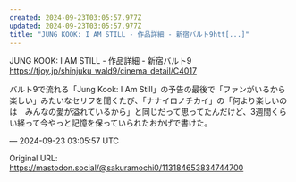 ```yaml
---
created: 2024-09-23T03:05:57.977Z
updated: 2024-09-23T03:05:57.977Z
title: "JUNG KOOK: I AM STILL - 作品詳細 - 新宿バルト9htt[...]"
---
```


<p>JUNG KOOK: I AM STILL - 作品詳細 - 新宿バルト9<br /><a href="https://tjoy.jp/shinjuku_wald9/cinema_detail/C4017" target="_blank" rel="nofollow noopener" translate="no"><span class="invisible">https://</span><span class="ellipsis">tjoy.jp/shinjuku_wald9/cinema_</span><span class="invisible">detail/C4017</span></a></p><p>バルト9で流れる「Jung Kook: I Am Still」の予告の最後で「ファンがいるから楽しい」みたいなセリフを聞くたび、「ナナイロノチカイ」の「何より楽しいのは　みんなの愛が溢れているから」と同じだって思ってたんだけど、3週間くらい経って今やっと記憶を保っていられたおかげで書けた。</p>

&mdash; 2024-09-23 03:05:57 UTC

Original URL: https://mastodon.social/@sakuramochi0/113184653834744700
